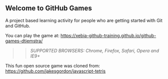 ## Welcome to GitHub Games

A project based learning activity for people who are getting started with Git and GitHub.

You can play the game at: https://xebia-github-training.github.io/github-games-dtiemstra/

>> _*SUPPORTED BROWSERS*: Chrome, Firefox, Safari, Opera and IE9+_

This fun open source game was cloned from: https://github.com/jakesgordon/javascript-tetris
